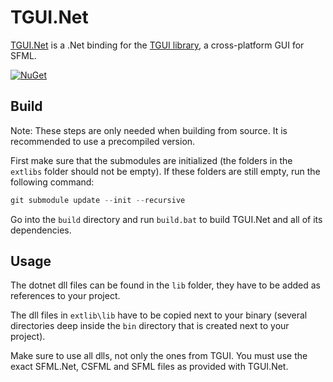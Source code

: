TGUI.Net
========

[TGUI.Net](https://tgui.net) is a .Net binding for the [TGUI library](https://github.com/texus/TGUI), a cross-platform GUI for SFML.

[![NuGet](https://img.shields.io/badge/win--x64-blue.svg?label=NuGet&longCache=true)](https://www.nuget.org/packages/TGUI.Net.win-x64/)


Build
-----

Note: These steps are only needed when building from source. It is recommended to use a precompiled version.

First make sure that the submodules are initialized (the folders in the `extlibs` folder should not be empty). If these folders are still empty, run the following command:

``` c++
git submodule update --init --recursive
```

Go into the `build` directory and run `build.bat` to build TGUI.Net and all of its dependencies.


Usage
-----

The dotnet dll files can be found in the `lib` folder, they have to be added as references to your project.

The dll files in `extlib\lib` have to be copied next to your binary (several directories deep inside the `bin` directory that is created next to your project).

Make sure to use all dlls, not only the ones from TGUI. You must use the exact SFML.Net, CSFML and SFML files as provided with TGUI.Net.
